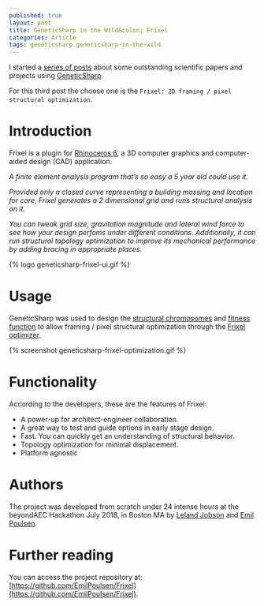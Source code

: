 ```yaml
---
published: true
layout: post
title: GeneticSharp in the Wild&colon; Frixel
categories: Article
tags: geneticsharp geneticsharp-in-the-wild
---
```

I started a [series of posts](/tags/geneticsharp-in-the-wild/) about some outstanding scientific papers and projects using [GeneticSharp](https://github.com/giacomelli/GeneticSharp).

For this third post the choose one is the `Frixel: 2D framing / pixel structural optimization`.

# Introduction

Frixel is a plugin for [Rhinoceros 6](https://rhino3d.com), a 3D computer graphics and computer-aided design (CAD) application.

*A finite element analysis program that’s so easy a 5 year old could use it.* 

*Provided only a closed curve representing a building massing and location for core, Frixel generates a 2 dimensional grid and runs structural analysis on it.* 

*You can tweak grid size, gravitation magnitude and lateral wind force to see how your design perfoms under different conditions. Additionally, it can run structural topology optimization to improve its mechanical performance by adding bracing in appropriate places.* 

{% logo geneticsharp-frixel-ui.gif %}

# Usage
GeneticSharp was used to design the [structural chromosomes](https://github.com/EmilPoulsen/Frixel/blob/7a80a96e2793fd3f4e32bcf01ba6ca13fcc6a06a/Frixel.Optimizer/Optimization/StructuralChromosome.cs) and [fitness function](https://github.com/EmilPoulsen/Frixel/blob/7a80a96e2793fd3f4e32bcf01ba6ca13fcc6a06a/Frixel.Optimizer/Optimization/StructuralFitness.cs) to allow framing / pixel structural optimization through the [Frixel optimizer](https://github.com/EmilPoulsen/Frixel/blob/7a80a96e2793fd3f4e32bcf01ba6ca13fcc6a06a/Frixel.Optimizer/Optimization/FrixelOptimizer.cs).

{% screenshot geneticsharp-frixel-optimization.gif %}

# Functionality
According to the developers, these are the features of Frixel:

* A power-up for architect-engineer collaboration.
* A great way to test and guide options in early stage design.
* Fast. You can quickly get an understanding of structural behavior.
* Topology optimization for minimal displacement.
* Platform agnostic

# Authors
The project was developed from scratch under 24 intense hours at the beyondAEC Hackathon July 2018, in Boston MA by [Leland Jobson](https://github.com/lelandjobson) and [Emil Poulsen](https://github.com/EmilPoulsen).

# Further reading
You can access the project repository at: [https://github.com/EmilPoulsen/Frixel](https://github.com/EmilPoulsen/Frixel).